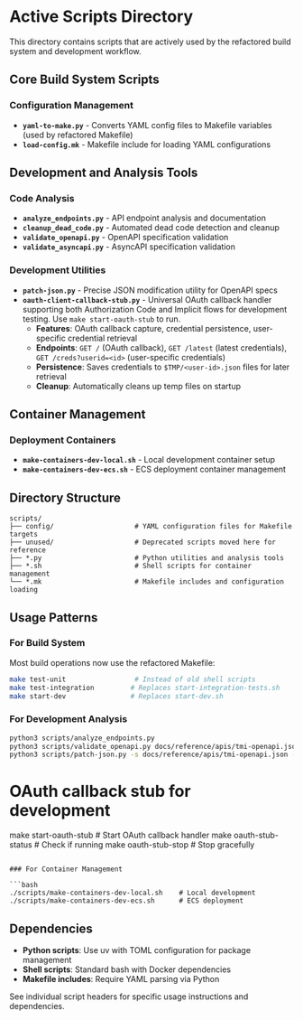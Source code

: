 # Active Scripts Directory

This directory contains scripts that are actively used by the refactored build system and development workflow.

## Core Build System Scripts

### Configuration Management

- **`yaml-to-make.py`** - Converts YAML config files to Makefile variables (used by refactored Makefile)
- **`load-config.mk`** - Makefile include for loading YAML configurations

## Development and Analysis Tools

### Code Analysis

- **`analyze_endpoints.py`** - API endpoint analysis and documentation
- **`cleanup_dead_code.py`** - Automated dead code detection and cleanup
- **`validate_openapi.py`** - OpenAPI specification validation
- **`validate_asyncapi.py`** - AsyncAPI specification validation

### Development Utilities

- **`patch-json.py`** - Precise JSON modification utility for OpenAPI specs
- **`oauth-client-callback-stub.py`** - Universal OAuth callback handler supporting both Authorization Code and Implicit flows for development testing. Use `make start-oauth-stub` to run.
  - **Features**: OAuth callback capture, credential persistence, user-specific credential retrieval
  - **Endpoints**: `GET /` (OAuth callback), `GET /latest` (latest credentials), `GET /creds?userid=<id>` (user-specific credentials)
  - **Persistence**: Saves credentials to `$TMP/<user-id>.json` files for later retrieval
  - **Cleanup**: Automatically cleans up temp files on startup

## Container Management

### Deployment Containers

- **`make-containers-dev-local.sh`** - Local development container setup
- **`make-containers-dev-ecs.sh`** - ECS deployment container management

## Directory Structure

```
scripts/
├── config/                    # YAML configuration files for Makefile targets
├── unused/                    # Deprecated scripts moved here for reference
├── *.py                       # Python utilities and analysis tools
├── *.sh                       # Shell scripts for container management
└── *.mk                       # Makefile includes and configuration loading
```

## Usage Patterns

### For Build System

Most build operations now use the refactored Makefile:

```bash
make test-unit                 # Instead of old shell scripts
make test-integration         # Replaces start-integration-tests.sh
make start-dev                # Replaces start-dev.sh
```

### For Development Analysis

```bash
python3 scripts/analyze_endpoints.py
python3 scripts/validate_openapi.py docs/reference/apis/tmi-openapi.json
python3 scripts/patch-json.py -s docs/reference/apis/tmi-openapi.json -p "$.components.schemas"
```

# OAuth callback stub for development

make start-oauth-stub # Start OAuth callback handler
make oauth-stub-status # Check if running
make oauth-stub-stop # Stop gracefully

````

### For Container Management

```bash
./scripts/make-containers-dev-local.sh    # Local development
./scripts/make-containers-dev-ecs.sh      # ECS deployment
````

## Dependencies

- **Python scripts**: Use uv with TOML configuration for package management
- **Shell scripts**: Standard bash with Docker dependencies
- **Makefile includes**: Require YAML parsing via Python

See individual script headers for specific usage instructions and dependencies.
